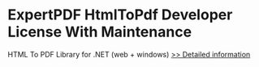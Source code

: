 # ExpertPDF HtmlToPdf Developer License With Maintenance
HTML To PDF Library for .NET (web + windows)
[>> Detailed information](https://secure.shareit.com/shareit/product.html?productid=300278236&affiliateid=200057808)